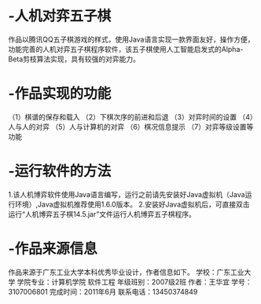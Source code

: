 # -人机对弈五子棋
作品以腾讯QQ五子棋游戏的样式，使用Java语言实现一款界面友好，操作方便，功能完善的人机对弈五子棋程序软件，该五子棋使用人工智能启发式的Alpha-Beta剪枝算法实现，具有较强的对弈能力。

# -作品实现的功能
（1）棋谱的保存和载入
（2）下棋次序的前进和后退
（3）对弈时间的设置
（4）人与人的对弈
（5）人与计算机的对弈
（6）棋况信息提示
（7）对弈等级设置等功能

# -运行软件的方法
1.该人机博弈软件使用Java语言编写，运行之前请先安装好Java虚拟机（Java运行环境）,Java虚拟机推荐使用1.6.0版本。
2.安装好Java虚拟机后，可直接双击运行“人机博弈五子棋14.5.jar”文件运行人机博弈五子棋程序。

# -作品来源信息
作品来源于广东工业大学本科优秀毕业设计，作者信息如下。
学校：广东工业大学
学院专业：计算机学院 软件工程
年级班别：2007级2班
作者：王华宜
学号：3107006801
完成时间：2011年6月
联系电话：13450374849
